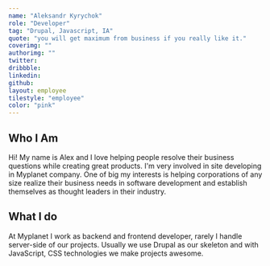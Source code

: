 ```yaml
---
name: "Aleksandr Kyrychok"
role: "Developer"
tag: "Drupal, Javascript, IA"
quote: "you will get maximum from business if you really like it."
coverimg: ""
authorimg: ""
twitter:
dribbble:
linkedin:
github:
layout: employee
tilestyle: "employee"
color: "pink"
---
```


## Who I Am

Hi! My name is Alex and I love helping people resolve their business questions while creating great products. I'm very involved in site developing in Myplanet company. One of big my interests is helping corporations of any size realize their business needs in software development and establish themselves as thought leaders in their industry.

## What I do

 At Myplanet I work as backend and frontend developer, rarely I handle server-side of our projects. Usually we use Drupal as our skeleton and with JavaScript, CSS technologies we make projects awesome.